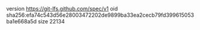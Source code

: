 version https://git-lfs.github.com/spec/v1
oid sha256:efa74c543d56e28003472202de9899ba33ea2cecb79fd399615053ba1e668a5d
size 22134
